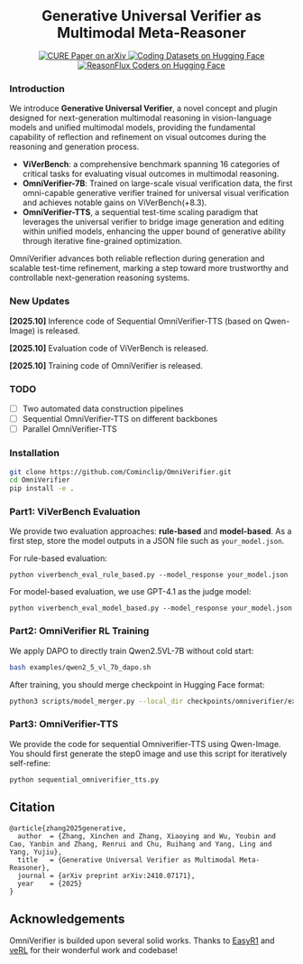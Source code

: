 <div align="center">
<h1 style="font-size: 1.8em;">Generative Universal Verifier as Multimodal Meta-Reasoner</h1></div>

<p align="center">
  <a href="https://arxiv.org/abs/2509.06949">
    <img
      src="https://img.shields.io/badge/Paper-Arxiv-red?logo=arxiv&logoColor=red"
      alt="CURE Paper on arXiv"
    />
  <a href="https://huggingface.co/datasets/comin/ViVerBench">
    <img 
        src="https://img.shields.io/badge/ViVerBench-Hugging%20Face%20Data-orange?logo=huggingface&logoColor=yellow" 
        alt="Coding Datasets on Hugging Face"
    />
  </a>
  <a href="https://huggingface.co/collections/Gen-Verse/trado-series-68beb6cd6a26c27cde9fe3af">
    <img 
        src="https://img.shields.io/badge/OmniVerifier%207B-Hugging%20Face%20Model-FFCC00?logo=huggingface&logoColor=yellow" 
        alt="ReasonFlux Coders on Hugging Face"
    />
  </a>
</p>
    
### Introduction

We introduce **Generative Universal Verifier**, a novel concept and plugin designed for next-generation multimodal reasoning in vision-language models and unified multimodal models, providing the fundamental capability of reflection and refinement on visual outcomes during the reasoning and generation process. 

- **ViVerBench**: a comprehensive benchmark spanning 16 categories of critical tasks for evaluating visual outcomes in multimodal reasoning. 
- **OmniVerifier-7B**: Trained on large-scale visual verification data, the first omni-capable generative verifier trained for universal visual verification and achieves notable gains on ViVerBench(+8.3). 
-  **OmniVerifier-TTS**, a sequential test-time scaling paradigm that leverages the universal verifier to bridge image generation and editing within unified models, enhancing the upper bound of generative ability through iterative fine-grained optimization. 

OmniVerifier advances both reliable reflection during generation and scalable test-time refinement, marking a step toward more trustworthy and controllable next-generation reasoning systems.

### New Updates

**[2025.10]** Inference code of Sequential OmniVerifier-TTS (based on Qwen-Image) is released.

**[2025.10]** Evaluation code of ViVerBench is released.

**[2025.10]** Training code of OmniVerifier is released.

### TODO

- [ ] Two automated data construction pipelines
- [ ] Sequential OmniVerifier-TTS on different backbones
- [ ] Parallel OmniVerifier-TTS

### Installation

```bash
git clone https://github.com/Cominclip/OmniVerifier.git
cd OmniVerifier
pip install -e .
```

### Part1: ViVerBench Evaluation

We provide two evaluation approaches: **rule-based** and **model-based**. As a first step, store the model outputs in a JSON file such as `your_model.json`.

For rule-based evaluation:

```shell
python viverbench_eval_rule_based.py --model_response your_model.json
```

For model-based evaluation, we use GPT-4.1 as the judge model:

```shell
python viverbench_eval_model_based.py --model_response your_model.json
```

### Part2: OmniVerifier RL Training

We apply DAPO to directly train Qwen2.5VL-7B without cold start:

```bash
bash examples/qwen2_5_vl_7b_dapo.sh
```

After training, you should merge checkpoint in Hugging Face format:

```bash
python3 scripts/model_merger.py --local_dir checkpoints/omniverifier/exp_name/global_step_1/actor
```

### Part3: OmniVerifier-TTS

We provide the code for sequential Omniverifier-TTS using Qwen-Image. You should first generate the step0 image and use this script for iteratively self-refine:

```shell
python sequential_omniverifier_tts.py
```

## Citation

```
@article{zhang2025generative,
  author  = {Zhang, Xinchen and Zhang, Xiaoying and Wu, Youbin and Cao, Yanbin and Zhang, Renrui and Chu, Ruihang and Yang, Ling and Yang, Yujiu},
  title   = {Generative Universal Verifier as Multimodal Meta-Reasoner},
  journal = {arXiv preprint arXiv:2410.07171},
  year    = {2025}
}
```

## Acknowledgements

OmniVerifier is builded upon several solid works. Thanks to [EasyR1](https://github.com/hiyouga/EasyR1) and [veRL](https://github.com/volcengine/verl) for their wonderful work and codebase! 
